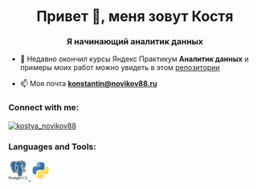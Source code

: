 <h1 align="center">Привет 👋, меня зовут Костя</h1>
<h3 align="center">Я начинающий аналитик данных</h3>

- 🌱 Недавно окончил курсы Яндекс Практикум **Аналитик данных** и примеры моих работ можно увидеть в этом <a href="https://html5css.ru/html/">репозитории</a> 

- 📫 Моя почта **konstantin@novikov88.ru**

<h3 align="left">Connect with me:</h3>
<p align="left">
<a href="https://instagram.com/kostya_novikov88" target="blank"><img align="center" src="https://raw.githubusercontent.com/rahuldkjain/github-profile-readme-generator/master/src/images/icons/Social/instagram.svg" alt="kostya_novikov88" height="30" width="40" /></a>
</p>

<h3 align="left">Languages and Tools:</h3>
<p align="left"> <a href="https://www.postgresql.org" target="_blank" rel="noreferrer"> <img src="https://raw.githubusercontent.com/devicons/devicon/master/icons/postgresql/postgresql-original-wordmark.svg" alt="postgresql" width="40" height="40"/> </a> <a href="https://www.python.org" target="_blank" rel="noreferrer"> <img src="https://raw.githubusercontent.com/devicons/devicon/master/icons/python/python-original.svg" alt="python" width="40" height="40"/> </a> </p>
